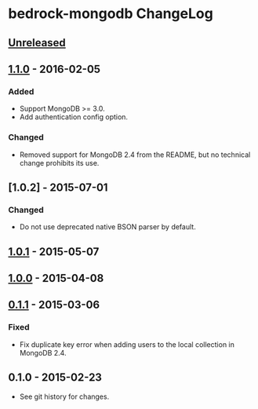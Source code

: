 # bedrock-mongodb ChangeLog

## [Unreleased]

## [1.1.0] - 2016-02-05

### Added
- Support MongoDB >= 3.0.
- Add authentication config option.

### Changed
- Removed support for MongoDB 2.4 from the README, but no technical change
  prohibits its use.

## [1.0.2] - 2015-07-01

### Changed
- Do not use deprecated native BSON parser by default.

## [1.0.1] - 2015-05-07

## [1.0.0] - 2015-04-08

## [0.1.1] - 2015-03-06

### Fixed
- Fix duplicate key error when adding users to the local collection in
  MongoDB 2.4.

## 0.1.0 - 2015-02-23

- See git history for changes.

[Unreleased]: https://github.com/digitalbazaar/bedrock-mongodb/compare/1.1.0...HEAD
[1.1.0]: https://github.com/digitalbazaar/bedrock-mongodb/compare/1.0.2...1.1.0
[1.0.1]: https://github.com/digitalbazaar/bedrock-mongodb/compare/1.0.1...1.0.2
[1.0.1]: https://github.com/digitalbazaar/bedrock-mongodb/compare/1.0.0...1.0.1
[1.0.0]: https://github.com/digitalbazaar/bedrock-mongodb/compare/0.1.1...1.0.0
[0.1.1]: https://github.com/digitalbazaar/bedrock-mongodb/compare/0.1.0...0.1.1
